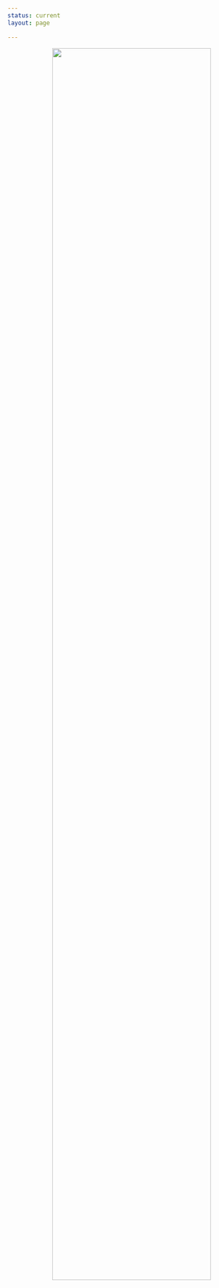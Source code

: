 ```yaml
---
status: current
layout: page

---
```


<center> <img src="{{site.baseurl}}/assets/images/asitgoes.jpg" width="80%"> </center>

